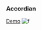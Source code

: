### Accordian
[Demo](https://resonant-selkie-a020e5.netlify.app/)
![f](https://user-images.githubusercontent.com/75621881/166116634-e9e6a865-7705-4474-80e2-f36f2729c3d3.png)
